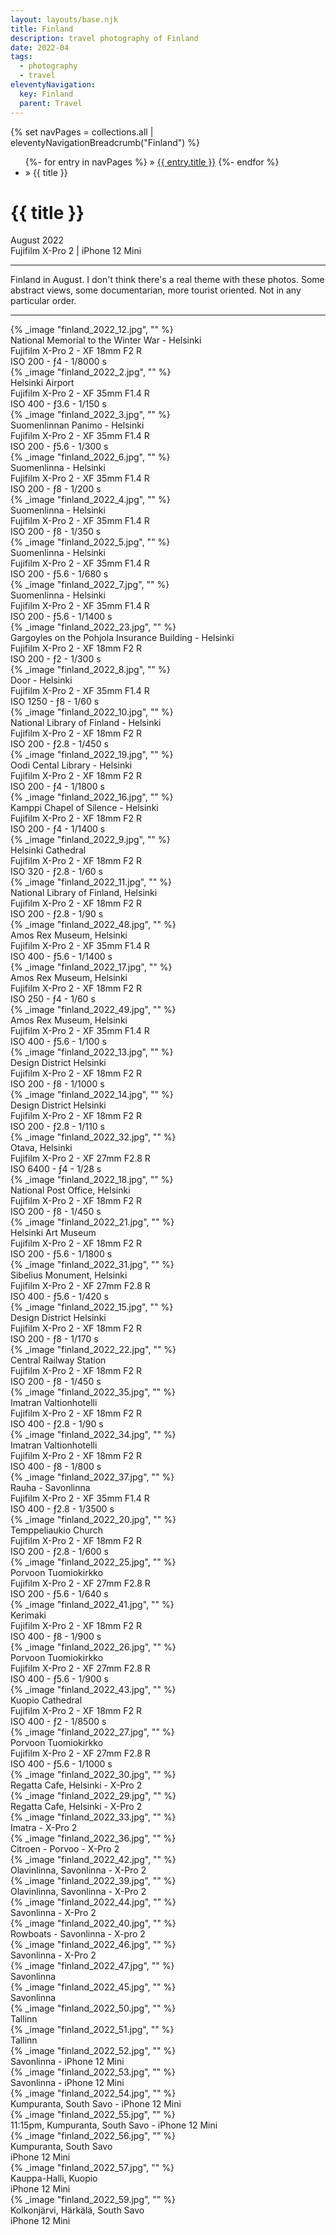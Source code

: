 ```yaml
---
layout: layouts/base.njk
title: Finland
description: travel photography of Finland
date: 2022-04
tags:
  - photography
  - travel
eleventyNavigation:
  key: Finland
  parent: Travel
---
```


<div class="container">
	<div class="row">
		<div class="col">
			{% set navPages = collections.all | eleventyNavigationBreadcrumb("Finland") %}
			<ul class="post-metadata">
			{%- for entry in navPages %}
				<li{% if entry.url == page.url %} class="active-breadcrumb"{% endif %}>
    			» <a href="{{ entry.url }}">{{ entry.title }}</a>
  				</li>
			{%- endfor %}
				<li><active-breadcrumb>» {{ title }}</active-breadcrumb></li>
			</ul>
		</div>
	</div>
	<div class="row">
		<div class="col-12 col-12-md col-4-lg">
			<h1>{{ title }}</h1>
			<figcaption>August 2022</br>Fujifilm X-Pro 2 | iPhone 12 Mini</figcaption>
			<hr>
			<p>Finland in August. I don't think there's a real theme with these photos. Some abstract views, some documentarian, more tourist oriented. Not in any particular order.</p>
			<hr>
		</div>
		<div class="col-12 col-1-md col-1-lg"></div>
			<div class="col">
			{% _image "finland_2022_12.jpg", "" %}
			<figcaption>National Memorial to the Winter War - Helsinki 
			</br> Fujifilm X-Pro 2 - XF 18mm F2 R </br> ISO 200 - ƒ4 - 1/8000 s</figcaption>
		</div>
	</div>
	<div class="row">
		<div class="col">
		{% _image "finland_2022_2.jpg", "" %}
		<figcaption>Helsinki Airport 
		</br> Fujifilm X-Pro 2 - XF 35mm F1.4 R </br> ISO 400 - ƒ3.6 - 1/150 s</figcaption>
		</div>
		<div class="col">
		{% _image "finland_2022_3.jpg", "" %}
		<figcaption>Suomenlinnan Panimo - Helsinki
		</br> Fujifilm X-Pro 2 - XF 35mm F1.4 R </br> ISO 200 - ƒ5.6 - 1/300 s</figcaption>
		</div>
		<div class="col">
		{% _image "finland_2022_6.jpg", "" %}
		<figcaption>Suomenlinna - Helsinki
		</br>Fujifilm X-Pro 2 - XF 35mm F1.4 R </br> ISO 200 - ƒ8 - 1/200 s</figcaption>
		</div>
	</div>
	<div class="row">
		<div class="col">
		{% _image "finland_2022_4.jpg", "" %}
		<figcaption>Suomenlinna - Helsinki
		</br>Fujifilm X-Pro 2 - XF 35mm F1.4 R </br> ISO 200 - ƒ8 - 1/350 s</figcaption>
		</div>
		<div class="col">
		{% _image "finland_2022_5.jpg", "" %}
		<figcaption>Suomenlinna - Helsinki
		</br> Fujifilm X-Pro 2 - XF 35mm F1.4 R </br> ISO 200 - ƒ5.6 - 1/680 s</figcaption>
		</div>
	</div>
	<div class="row">
		<div class="col">
		{% _image "finland_2022_7.jpg", "" %}
		<figcaption>Suomenlinna - Helsinki
		</br>Fujifilm X-Pro 2 - XF 35mm F1.4 R </br> ISO 200 - ƒ5.6 - 1/1400 s</figcaption>
		</div>
	</div>
	<div class="row">
		<div class="col">
		{% _image "finland_2022_23.jpg", "" %}
		<figcaption>Gargoyles on the Pohjola Insurance Building - Helsinki
		</br> Fujifilm X-Pro 2 - XF 18mm F2 R </br> ISO 200 - ƒ2 - 1/300 s</figcaption>
		</div>
		<div class="col">
		{% _image "finland_2022_8.jpg", "" %}
		<figcaption>Door - Helsinki
		</br> Fujifilm X-Pro 2 - XF 35mm F1.4 R </br> ISO 1250 - ƒ8 - 1/60 s</figcaption>
		</div>
	</div>
	<div class="row">
		<div class="col">
		{% _image "finland_2022_10.jpg", "" %}
		<figcaption>National Library of Finland - Helsinki
		</br> Fujifilm X-Pro 2 - XF 18mm F2 R </br> ISO 200 - ƒ2.8 - 1/450 s</figcaption>
		</div>
		<div class="col">
		{% _image "finland_2022_19.jpg", "" %}
		<figcaption>Oodi Cental Library - Helsinki
		</br> Fujifilm X-Pro 2 - XF 18mm F2 R </br> ISO 200 - ƒ4 - 1/1800 s</figcaption>
		</div>
		<div class="col">
		{% _image "finland_2022_16.jpg", "" %}
		<figcaption>Kamppi Chapel of Silence - Helsinki
		</br> Fujifilm X-Pro 2 - XF 18mm F2 R </br> ISO 200 - ƒ4 - 1/1400 s</figcaption>
		</div>
	</div>
	<div class="row">
		<div class="col">
		{% _image "finland_2022_9.jpg", "" %}
		<figcaption>Helsinki Cathedral
		</br> Fujifilm X-Pro 2 - XF 18mm F2 R </br> ISO 320 - ƒ2.8 - 1/60 s</figcaption>
		</div>
		<div class="col">
		{% _image "finland_2022_11.jpg", "" %}
		<figcaption>National Library of Finland, Helsinki
		</br> Fujifilm X-Pro 2 - XF 18mm F2 R </br> ISO 200 - ƒ2.8 - 1/90 s</figcaption>
		</div>
	</div>
	<div class="row">
		<div class="col">
		{% _image "finland_2022_48.jpg", "" %}
		<figcaption>Amos Rex Museum, Helsinki
		</br> Fujifilm X-Pro 2 - XF 35mm F1.4 R </br> ISO 400 - ƒ5.6 - 1/1400 s</figcaption>
		</div>
		<div class="col">
		{% _image "finland_2022_17.jpg", "" %}
		<figcaption>Amos Rex Museum, Helsinki
		</br> Fujifilm X-Pro 2 - XF 18mm F2 R </br> ISO 250 - ƒ4 - 1/60 s</figcaption>
		</div>
		<div class="col">
		{% _image "finland_2022_49.jpg", "" %}
		<figcaption>Amos Rex Museum, Helsinki
		</br> Fujifilm X-Pro 2 - XF 35mm F1.4 R </br> ISO 400 - ƒ5.6 - 1/100 s</figcaption>
		</div>
	</div>
	<div class="row">
		<div class="col">
		{% _image "finland_2022_13.jpg", "" %}
		<figcaption>Design District Helsinki
		</br> Fujifilm X-Pro 2 - XF 18mm F2 R </br> ISO 200 - ƒ8 - 1/1000 s</figcaption>
		</div>
		<div class="col">
		{% _image "finland_2022_14.jpg", "" %}
		<figcaption>Design District Helsinki
		</br> Fujifilm X-Pro 2 - XF 18mm F2 R </br> ISO 200 - ƒ2.8 - 1/110 s</figcaption>
		</div>
	</div>
	<div class="row">
		<div class="col">
		{% _image "finland_2022_32.jpg", "" %}
		<figcaption>Otava, Helsinki
		</br> Fujifilm X-Pro 2 - XF 27mm F2.8 R </br> ISO 6400 - ƒ4 - 1/28 s</figcaption>
		</div>
		<div class="col">
		{% _image "finland_2022_18.jpg", "" %}
		<figcaption>National Post Office, Helsinki
		</br> Fujifilm X-Pro 2 - XF 18mm F2 R </br> ISO 200 - ƒ8 - 1/450 s</figcaption>
		</div>
		<div class="col">
		{% _image "finland_2022_21.jpg", "" %}
		<figcaption>Helsinki Art Museum
		</br> Fujifilm X-Pro 2 - XF 18mm F2 R </br> ISO 200 - ƒ5.6 - 1/1800 s</figcaption>
		</div>
	</div>
	<div class="row">
		<div class="col">
		{% _image "finland_2022_31.jpg", "" %}
		<figcaption>Sibelius Monument, Helsinki
		</br>Fujifilm X-Pro 2 - XF 27mm F2.8 R</br>ISO 400 - ƒ5.6 - 1/420 s</figcaption>
		</div>
	</div>
	<div class="row">
		<div class="col">
		{% _image "finland_2022_15.jpg", "" %}
		<figcaption>Design District Helsinki
		</br>Fujifilm X-Pro 2 - XF 18mm F2 R</br>ISO 200 - ƒ8 - 1/170 s</figcaption>
		</div>
		<div class="col">
		{% _image "finland_2022_22.jpg", "" %}
		<figcaption>Central Railway Station
		</br>Fujifilm X-Pro 2 - XF 18mm F2 R</br>ISO 200 - ƒ8 - 1/450 s</figcaption>
		</div>
	</div>
	<div class="row">
		<div class="col">
		{% _image "finland_2022_35.jpg", "" %}
		<figcaption>Imatran Valtionhotelli
		</br>Fujifilm X-Pro 2 - XF 18mm F2 R</br>ISO 400 - ƒ2.8 - 1/90 s</figcaption>
		</div>
		<div class="col">
		{% _image "finland_2022_34.jpg", "" %}
		<figcaption>Imatran Valtionhotelli
		</br>Fujifilm X-Pro 2 - XF 18mm F2 R</br>ISO 400 - ƒ8 - 1/800 s</figcaption>
		</div>
		<div class="col">
		{% _image "finland_2022_37.jpg", "" %}
		<figcaption>Rauha - Savonlinna
		</br>Fujifilm X-Pro 2 - XF 35mm F1.4 R</br>ISO 400 - ƒ2.8 - 1/3500 s</figcaption>
		</div>
	</div>
	<div class="row">
		<div class="col">
		{% _image "finland_2022_20.jpg", "" %}
		<figcaption>Temppeliaukio Church
		</br>Fujifilm X-Pro 2 - XF 18mm F2 R</br>ISO 200 - ƒ2.8 - 1/600 s</figcaption>
		</div>
		<div class="col">
		{% _image "finland_2022_25.jpg", "" %}
		<figcaption>Porvoon Tuomiokirkko
		</br>Fujifilm X-Pro 2 - XF 27mm F2.8 R</br>ISO 200 - ƒ5.6 - 1/640 s</figcaption>
		</div>
	</div>
	<div class="row">
		<div class="col">
		{% _image "finland_2022_41.jpg", "" %}
		<figcaption>Kerimaki
		</br>Fujifilm X-Pro 2 - XF 18mm F2 R</br>ISO 400 - ƒ8 - 1/900 s</figcaption>
		</div>
	</div>
	<div class="row">
		<div class="col">
		{% _image "finland_2022_26.jpg", "" %}
		<figcaption>Porvoon Tuomiokirkko
		</br>Fujifilm X-Pro 2 - XF 27mm F2.8 R</br>ISO 400 - ƒ5.6 - 1/900 s</figcaption>
		</div>
		<div class="col">
		{% _image "finland_2022_43.jpg", "" %}
		<figcaption>Kuopio Cathedral
		</br>Fujifilm X-Pro 2 - XF 18mm F2 R</br>ISO 400 - ƒ2 - 1/8500 s</figcaption>
		</div>
		<div class="col">
		{% _image "finland_2022_27.jpg", "" %}
		<figcaption>Porvoon Tuomiokirkko
		</br>Fujifilm X-Pro 2 - XF 27mm F2.8 R</br>ISO 400 - ƒ5.6 - 1/1000 s</figcaption>
		</div>
	</div>
	<div class="row">
		<div class="col-12 col-12-md col-1-lg"></div>
		<div class="col">	
		{% _image "finland_2022_30.jpg", "" %}
		<figcaption>Regatta Cafe, Helsinki - X-Pro 2</figcaption>
		</div>
		<div class="col">
		{% _image "finland_2022_29.jpg", "" %}
		<figcaption>Regatta Cafe, Helsinki - X-Pro 2</figcaption>
		</div>
		<div class="col-12 col-12-md col-1-lg"></div>
	</div>
	<div class="row">
		<div class="col-12 col-12-md col-1-lg"></div>
		<div class="col">
		{% _image "finland_2022_33.jpg", "" %}
		<figcaption>Imatra - X-Pro 2</figcaption>
		</div>
		<div class="col">
		{% _image "finland_2022_36.jpg", "" %}
		<figcaption>Citroen - Porvoo - X-Pro 2</figcaption>
		</div>
		<div class="col-12 col-12-md col-1-lg"></div>
	</div>
	<div class="row">
		<div class="col">
		{% _image "finland_2022_42.jpg", "" %}
		<figcaption>Olavinlinna, Savonlinna - X-Pro 2</figcaption>
		</div>
	</div>
	<div class="row">
		<div class="col-12 col-12-md col-1-lg"></div>
		<div class="col">
		{% _image "finland_2022_39.jpg", "" %}
		<figcaption>Olavinlinna, Savonlinna - X-Pro 2</figcaption>
		</div>
		<div class="col-12 col-12-md col-1-lg"></div>
	</div>
	<div class="row">
		<div class="col-12 col-12-md col-1-lg"></div>
		<div class="col">
		{% _image "finland_2022_44.jpg", "" %}
		<figcaption>Savonlinna - X-Pro 2</figcaption>
		</div>
		<div class="col">
		{% _image "finland_2022_40.jpg", "" %}
		<figcaption>Rowboats - Savonlinna - X-pro 2</figcaption>
		</div>
		<div class="col">
		{% _image "finland_2022_46.jpg", "" %}
		<figcaption>Savonlinna - X-Pro 2</figcaption>
		</div>
		<div class="col-12 col-12-md col-1-lg"></div>
	</div>
	<div class="row">
		<div class="col-12 col-12-md col-1-lg"></div>
		<div class="col">
		{% _image "finland_2022_47.jpg", "" %}
		<figcaption>Savonlinna</figcaption>
		</div>
		<div class="col">
		{% _image "finland_2022_45.jpg", "" %}
		<figcaption>Savonlinna</figcaption>
		</div>
		<div class="col-12 col-12-md col-1-lg"></div>
	</div>
	<div class="row">
		<div class="col-12 col-12-md col-1-lg"></div>
		<div class="col">
		{% _image "finland_2022_50.jpg", "" %}
		<figcaption>Tallinn</figcaption>
		</div>
		<div class="col">
		{% _image "finland_2022_51.jpg", "" %}
		<figcaption>Tallinn</figcaption>
		</div>
		<div class="col">
		{% _image "finland_2022_52.jpg", "" %}
		<figcaption>Savonlinna - iPhone 12 Mini</figcaption>
		</div>
		<div class="col-12 col-12-md col-1-lg"></div>
	</div>
	<div class="row">
		<div class="col-12 col-12-md col-1-lg"></div>
		<div class="col">
		{% _image "finland_2022_53.jpg", "" %}
		<figcaption>Savonlinna - iPhone 12 Mini</figcaption>
		</div>
		<div class="col">
		{% _image "finland_2022_54.jpg", "" %}
		<figcaption>Kumpuranta, South Savo - iPhone 12 Mini</figcaption>
		</div>
		<div class="col">
		{% _image "finland_2022_55.jpg", "" %}
		<figcaption>11:15pm, Kumpuranta, South Savo - iPhone 12 Mini</figcaption>
		</div>
		<div class="col-12 col-12-md col-1-lg"></div>
	</div>
	<div class="row">
		<div class="col-12 col-12-md col-1-lg"></div>
		<div class="col">
		{% _image "finland_2022_56.jpg", "" %}
		<figcaption>Kumpuranta, South Savo
		</br>iPhone 12 Mini</figcaption>
		</div>
		<div class="col">
		{% _image "finland_2022_57.jpg", "" %}
		<figcaption>Kauppa-Halli, Kuopio
		</br>iPhone 12 Mini</figcaption>
		</div>
		<div class="col-12 col-12-md col-1-lg"></div>
	</div>
	<div class="row">
		<div class="col-12 col-12-md col-1-lg"></div>
		<div class="col">
		{% _image "finland_2022_59.jpg", "" %}
		<figcaption>Kolkonjärvi, Härkälä, South Savo
		</br>iPhone 12 Mini</figcaption>
		</div>
		<div class="col-12 col-12-md col-1-lg"></div>
	</div>
</div>